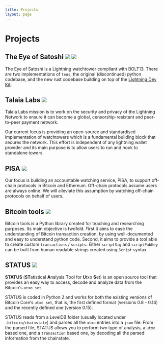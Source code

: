 ```yaml
---
title: Projects
layout: page
---
```


# Projects

## The Eye of Satoshi [![](../assets/images/python-logo.png)](https://github.com/talaia-labs/python-teos/) [![](../assets/images/rust-logo.png)](https://github.com/talaia-labs/rust-teos/)
The Eye of Satoshi is a Lightning watchtower compliant with BOLT13. There are two implementations of `teos`, the original (discontinued) python codebase, and the new rust codebase building on top of the [Lightning Dev Kit](https://lightningdevkit.org/).

## Talaia Labs [![](../assets/images/talaia-logo.png)](https://talaia.watch/)
Talaia Labs mission is to work on the security and privacy of the Lightning Network to ensure it can become a global, censorship-resistant and peer-to-peer payment network.

Our current focus is providing an open-source and standardised implementation of watchtowers which is a fundamental building block that secures the network. This effort is independent of any lightning wallet provider and its main purpose is to allow users to run and hook to standalone towers.


## PISA [![](../assets/images/pisa-logo.png)](https://pisa.watch)

Our focus is building an accountable watching service, PISA, to support off-chain protocols in Bitcoin and Ethereum. Off-chain protocols assume users are always online. We will alleviate this assumption by watching off-chain protocols on behalf of users.

## Bitcoin tools [![](../assets/images/github-logo.png)](https://github.com/sr-gi/bitcoin_tools/)

Bitcoin tools is a Python library created for teaching and researching purposes. Its main objective is twofold. First it 
aims to ease the understanding of Bitcoin transaction creation, by using well-documented and easy to understand
python code. Second, it aims to provide a tool able to create custom `transactions` / `scripts`. Either `scriptSig` and `scriptPubKey` can be built from human readable strings created using `Script` syntax. 

## STATUS [![](../assets/images/github-logo.png)](https://github.com/sr-gi/bitcoin_tools/tree/dev/bitcoin_tools/analysis/status)



**STATUS** (**ST**atistical **A**nalysis **T**ool for **U**txo **S**et) is an open source tool that provides an easy way to access, decode and analyze data from the Bitcoin's `utxo set`.

STATUS is coded in Python 2 and works for both the existing versions of Bitcoin Core's `utxo set`, that is, the first defined format (versions 0.8 - 0.14) and the recently defined one (version 0.15). 

STATUS reads from a LevelDB folder (usually located under `.bitcoin/chainstate`) and parses all the `utxo` entries into a `json` file. From the parsed file, STATUS allows you to perform two type of analysis, a `utxo` based one, and a `transaction` based one, by decoding all the parsed information from the chainstate. 

<!--## Bitcoin network health dashboard [![](../assets/images/grafana-logo.png)](http://charts.satoshi.uab.cat)

The site provides graphs about Bitcoin network health for `mainnet` and `testnet`, such as transaction and block propagation times. Metrics are computed over `inventory messages` received by our custom node, and provide `50th percentile` and `85th percentile` propagation times. Data is obtained using `hyperion`[[code](https://github.com/sr-gi/hyperion)] building on top of a coinscope instance (A. Miller et al. [[paper](http://www.cs.umd.edu/projects/coinscope/coinscope.pdf)][[code](https://github.com/jameslitton/coinscope)]). Our node can be identified by the version string `UAB-Coinscope:0.2`.
-->